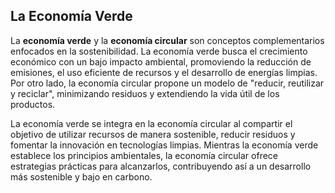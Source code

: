 ## La Economía Verde

La **economía verde** y la **economía circular** son conceptos complementarios enfocados en la sostenibilidad. La economía verde busca el crecimiento económico con un bajo impacto ambiental, promoviendo la reducción de emisiones, el uso eficiente de recursos y el desarrollo de energías limpias. Por otro lado, la economía circular propone un modelo de "reducir, reutilizar y reciclar", minimizando residuos y extendiendo la vida útil de los productos.

La economía verde se integra en la economía circular al compartir el objetivo de utilizar recursos de manera sostenible, reducir residuos y fomentar la innovación en tecnologías limpias. Mientras la economía verde establece los principios ambientales, la economía circular ofrece estrategias prácticas para alcanzarlos, contribuyendo así a un desarrollo más sostenible y bajo en carbono.
